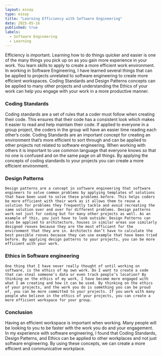 ```yaml
---
layout: essay
type: essay
title: "Learning Efficiency with Software Engineering"
date: 2025-05-16
published: true
labels:
  - Software Engineering
  - Learning
---
```

  Efficiency is important. Learning how to do things quicker and easier is one of the many things you pick up on as you gain more experience in your work. You learn skills to apply to create a more efficient work environment. In working in Software Engineering, I have learned several things that can be applied to projects unrelated to software engineering to create more efficient workspaces. Coding Standards and Design Patterns concepts can be applied to many other projects and understanding the Ethics of your work can help you engage with your work in a more productive manner.
### Coding Standards
Coding standards are a set of rules that a coder must follow when creating their code. This ensures that their code has a consistent look which makes it easier to read and help maintain their code. If applied to everyone in a group project, the coders in the group will have an easier time reading each other’s code. Coding Standards are an important concept for creating an environment that’s more efficient to sort through and can be applied to other projects not related to software engineering. When working with others it is important to use common language that everyone knows so that no one is confused and on the same page on all things. By applying the concepts of coding standards to your projects you can create a more efficient environment.
### Design Patterns
	Design patterns are a concept in software engineering that software engineers to solve common problems by applying templates of solutions that have been used to solve these problems before. This helps coders be more efficient with their work as it allows them to reuse a solution for problems they frequently tackle and avoid recreating the same solution over and over for different problems. Design patterns work not just for coding but for many other projects as well. As an example of this, you just have to look outside: Design Patterns can also be applied to architecture, houses in similar areas use similarly designed rooves because they are the most efficient for the environment that they are in. Architects don’t have to calculate the best possible rooves because they can use example that have been tried before. By applying design patterns to your projects, you can be more efficient with your work.
### Ethics in Software engineering
	One thing that I have never really thought of until working on software, is the ethics of my own work. Do I want to create a code that can steal someone’s data or even track people’s location? By thinking on the ethics of my work, I have become more engaged with what I am creating and how it can be used. By thinking on the ethics of your projects, and the work you do is something you can be proud of, you can be more committed to your projects. If you work with many people who believe in the ethics of your projects, you can create a more efficient workspace for your group.
### Conclusion
  Having an efficient workspace is important when working. Many people will be looking to you to be faster with the work you do and your engagement. In my experience with software engineering, I found that Coding Standards, Design Patterns, and Ethics can be applied to other workplaces and not just software engineering. By using these concepts, we can create a more efficient and communicative workplace.
